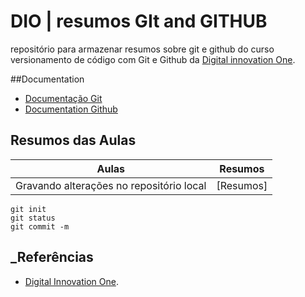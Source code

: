 
# DIO | resumos GIt and GITHUB

repositório para armazenar resumos sobre git e github do curso versionamento de código com 
Git e Github da [Digital innovation One](http://www.dio.me/).

##Documentation 

- [Documentação Git](https//:git-scm.com/doc)
- [Documentation Github](https//:docs.github.com/)

## Resumos das Aulas

| Aulas | Resumos |
|-------|---------|
|Gravando alterações no repositório local | [Resumos]


```
git init
git status
git commit -m
```

## _Referências
- [Digital Innovation One]().




